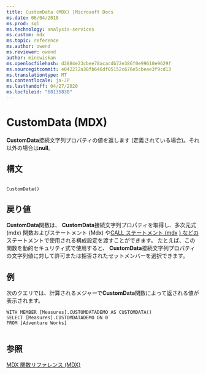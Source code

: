 ```yaml
---
title: CustomData (MDX) |Microsoft Docs
ms.date: 06/04/2018
ms.prod: sql
ms.technology: analysis-services
ms.custom: mdx
ms.topic: reference
ms.author: owend
ms.reviewer: owend
author: minewiskan
ms.openlocfilehash: d2884e23cbee78acacdb72e386f0e99610e9629f
ms.sourcegitcommit: e042272a38fb646df05152c676e5cbeae3f9cd13
ms.translationtype: MT
ms.contentlocale: ja-JP
ms.lasthandoff: 04/27/2020
ms.locfileid: "68135830"
---
```

# <a name="customdata-mdx"></a>CustomData (MDX)


  **CustomData**接続文字列プロパティの値を返します (定義されている場合)。それ以外の場合は**null**。  
  
## <a name="syntax"></a>構文  
  
```  
  
CustomData()  
```  
  
## <a name="return-value"></a>戻り値  
 **CustomData**関数は、 **CustomData**接続文字列プロパティを取得し、多次元式 (mdx) 関数およびステートメント (Mdx) や[CALL ステートメント (mdx](../mdx/mdx-data-manipulation-call.md) [) などの](../mdx/username-mdx.md)ステートメントで使用される構成設定を渡すことができます。 たとえば、この関数を動的セキュリティ式で使用すると、 **CustomData**接続文字列プロパティの文字列値に対して許可または拒否されたセットメンバーを選択できます。  
  
## <a name="example"></a>例  
 次のクエリでは、計算されるメジャーで**CustomData**関数によって返される値が表示されます。  
  
```  
WITH MEMBER [Measures].CUSTOMDATADEMO AS CUSTOMDATA()  
SELECT [Measures].CUSTOMDATADEMO ON 0  
FROM [Adventure Works]  
  
```  
  
## <a name="see-also"></a>参照  
 [MDX 関数リファレンス &#40;MDX&#41;](../mdx/mdx-function-reference-mdx.md)  
  
  
